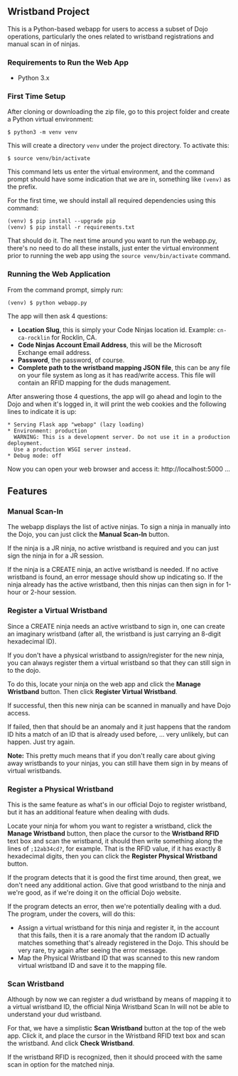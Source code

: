 ## Wristband Project ##

This is a Python-based webapp for users to access a subset of Dojo operations, particularly the ones related to wristband registrations and manual scan in of ninjas.

### Requirements to Run the Web App ###
* Python 3.x

### First Time Setup ###
After cloning or downloading the zip file, go to this project folder and create a Python virtual environment:

    $ python3 -m venv venv

This will create a directory `venv` under the project directory.  To activate this:

    $ source venv/bin/activate

This command lets us enter the virtual environment, and the command prompt should have some indication that we are in, something like `(venv)` as the prefix.

For the first time, we should install all required dependencies using this command:

    (venv) $ pip install --upgrade pip
    (venv) $ pip install -r requirements.txt

That should do it.  The next time around you want to run the webapp.py, there's no need to do all these installs, just enter the virtual environment prior to running the web app using the `source venv/bin/activate` command.

### Running the Web Application ###
From the command prompt, simply run:

    (venv) $ python webapp.py



The app will then ask 4 questions:
* **Location Slug**, this is simply your Code Ninjas location id.  Example: `cn-ca-rocklin` for Rocklin, CA.
* **Code Ninjas Account Email Address**, this will be the Microsoft Exchange email address.
* **Password**, the password, of course.
* **Complete path to the wristband mapping JSON file**, this can be any file on your file system as long as it has read/write access.  This file will contain an RFID mapping for the duds management.

After answering those 4 questions, the app will go ahead and login to the Dojo and when it's logged in, it will print the web cookies and the following lines to indicate it is up:

    * Serving Flask app "webapp" (lazy loading)
    * Environment: production
      WARNING: This is a development server. Do not use it in a production deployment.
      Use a production WSGI server instead.
    * Debug mode: off

Now you can open your web browser and access it: http://localhost:5000 ...

## Features
### Manual Scan-In ###
The webapp displays the list of active ninjas.  To sign a ninja in manually into the Dojo, you can just click the **Manual Scan-In** button.

If the ninja is a JR ninja, no active wristband is required and you can just sign the ninja in for a JR session.

If the ninja is a CREATE ninja, an active wristband is needed.  If no active wristband is found, an error message should show up indicating so.  If the ninja already has the active wristband, then this ninjas can then sign in for 1-hour or 2-hour session.

### Register a Virtual Wristband ###
Since a CREATE ninja needs an active wristband to sign in, one can create an imaginary wristband (after all, the wristband is just carrying an 8-digit hexadecimal ID).

If you don't have a physical wristband to assign/register for the new ninja, you can always register them a virtual wristband so that they can still sign in to the dojo.

To do this, locate your ninja on the web app and click the **Manage Wristband** button.  Then click **Register Virtual Wristband**.

If successful, then this new ninja can be scanned in manually and have Dojo access.

If failed, then that should be an anomaly and it just happens that the random ID hits a match of an ID that is already used before, ... very unlikely, but can happen.  Just try again.

**Note:** This pretty much means that if you don't really care about giving away wristbands to your ninjas, you can still have them sign in by means of virtual wristbands.

### Register a Physical Wristband ###
This is the same feature as what's in our official Dojo to register wristband, but it has an additional feature when dealing with duds.

Locate your ninja for whom you want to register a wristband, click the **Manage Wristband** button, then place the cursor to the **Wristband RFID** text box and scan the wristband, it should then write something along the lines of `;12ab34cd?`, for example.  That is the RFID value, if it has exactly 8 hexadecimal digits, then you can click the **Register Physical Wristband** button.

If the program detects that it is good the first time around, then great, we don't need any additional action.  Give that good wristband to the ninja and we're good, as if we're doing it on the official Dojo website.

If the program detects an error, then we're potentially dealing with a dud.  The program, under the covers, will do this:
* Assign a virtual wristband for this ninja and register it, in the account that this fails, then it is a rare anomaly that the random ID actually matches something that's already registered in the Dojo.  This should be very rare, try again after seeing the error message.
* Map the Physical Wristband ID that was scanned to this new random virtual wristband ID and save it to the mapping file.

### Scan Wristband ###
Although by now we can register a dud wristband by means of mapping it to a virtual wristband ID, the official Ninja Wristband Scan In will not be able to understand your dud wristband.

For that, we have a simplistic **Scan Wristband** button at the top of the web app.  Click it, and place the cursor in the Wristband RFID text box and scan the wristband.  And click **Check Wristband**.

If the wristband RFID is recognized, then it should proceed with the same scan in option for the matched ninja.
